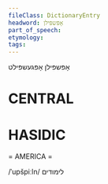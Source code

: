 ```yaml
---
fileClass: DictionaryEntry
headword: אָפּשפּילן
part_of_speech: 
etymology: 
tags: 
---
```

אָפּשפּילן
אָפּגעשפּילט

CENTRAL
========

HASIDIC
=======
= AMERICA = 

/ˈupšpiːln/ לימודים